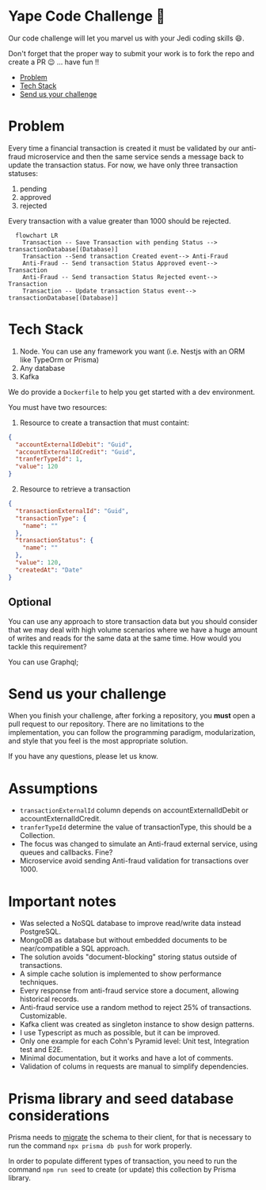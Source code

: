 # Yape Code Challenge :rocket:

Our code challenge will let you marvel us with your Jedi coding skills :smile:. 

Don't forget that the proper way to submit your work is to fork the repo and create a PR :wink: ... have fun !!

- [Problem](#problem)
- [Tech Stack](#tech_stack)
- [Send us your challenge](#send_us_your_challenge)

# Problem

Every time a financial transaction is created it must be validated by our anti-fraud microservice and then the same service sends a message back to update the transaction status.
For now, we have only three transaction statuses:

<ol>
  <li>pending</li>
  <li>approved</li>
  <li>rejected</li>  
</ol>

Every transaction with a value greater than 1000 should be rejected.

```mermaid
  flowchart LR
    Transaction -- Save Transaction with pending Status --> transactionDatabase[(Database)]
    Transaction --Send transaction Created event--> Anti-Fraud
    Anti-Fraud -- Send transaction Status Approved event--> Transaction
    Anti-Fraud -- Send transaction Status Rejected event--> Transaction
    Transaction -- Update transaction Status event--> transactionDatabase[(Database)]
```

# Tech Stack

<ol>
  <li>Node. You can use any framework you want (i.e. Nestjs with an ORM like TypeOrm or Prisma) </li>
  <li>Any database</li>
  <li>Kafka</li>    
</ol>

We do provide a `Dockerfile` to help you get started with a dev environment.

You must have two resources:

1. Resource to create a transaction that must containt:

```json
{
  "accountExternalIdDebit": "Guid",
  "accountExternalIdCredit": "Guid",
  "tranferTypeId": 1,
  "value": 120
}
```

2. Resource to retrieve a transaction

```json
{
  "transactionExternalId": "Guid",
  "transactionType": {
    "name": ""
  },
  "transactionStatus": {
    "name": ""
  },
  "value": 120,
  "createdAt": "Date"
}
```

## Optional

You can use any approach to store transaction data but you should consider that we may deal with high volume scenarios where we have a huge amount of writes and reads for the same data at the same time. How would you tackle this requirement?

You can use Graphql;

# Send us your challenge

When you finish your challenge, after forking a repository, you **must** open a pull request to our repository. There are no limitations to the implementation, you can follow the programming paradigm, modularization, and style that you feel is the most appropriate solution.

If you have any questions, please let us know.

# Assumptions
- `transactionExternalId` column depends on accountExternalIdDebit or accountExternalIdCredit.
- `tranferTypeId` determine the value of transactionType, this should be a Collection.
- The focus was changed to simulate an Anti-fraud external service, using queues and callbacks. Fine?
- Microservice avoid sending Anti-fraud validation for transactions over 1000.

# Important notes
- Was selected a NoSQL database to improve read/write data instead PostgreSQL.
- MongoDB as database but without embedded documents to be near/compatible a SQL approach.
- The solution avoids "document-blocking" storing status outside of transactions.
- A simple cache solution is implemented to show performance techniques.
- Every response from anti-fraud service store a document, allowing historical records.
- Anti-fraud service use a random method to reject 25% of transactions. Customizable.
- Kafka client was created as singleton instance to show design patterns.
- I use Typescript as much as possible, but it can be improved.
- Only one example for each Cohn's Pyramid level: Unit test, Integration test and E2E.
- Minimal documentation, but it works and have a lot of comments.
- Validation of colums in requests are manual to simplify dependencies.

# Prisma library and seed database considerations

Prisma needs to [migrate](https://www.prisma.io/docs/concepts/components/prisma-migrate/db-push) the schema to their client, for that is necessary to run the command `npx prisma db push` for work properly.

In order to populate different types of transaction, you need to run the command `npm run seed` to create (or update) this collection by Prisma library.
